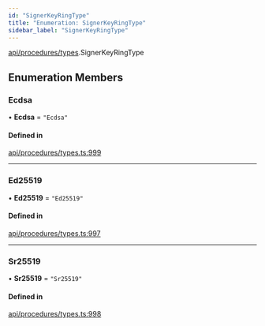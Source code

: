 ```yaml
---
id: "SignerKeyRingType"
title: "Enumeration: SignerKeyRingType"
sidebar_label: "SignerKeyRingType"
---
```


[api/procedures/types](../../../../../modules/API/Procedures/Types/Types.md).SignerKeyRingType

## Enumeration Members

### Ecdsa

• **Ecdsa** = ``"Ecdsa"``

#### Defined in

[api/procedures/types.ts:999](https://github.com/PolymeshAssociation/polymesh-sdk/blob/88db4a911/src/api/procedures/types.ts#L999)

___

### Ed25519

• **Ed25519** = ``"Ed25519"``

#### Defined in

[api/procedures/types.ts:997](https://github.com/PolymeshAssociation/polymesh-sdk/blob/88db4a911/src/api/procedures/types.ts#L997)

___

### Sr25519

• **Sr25519** = ``"Sr25519"``

#### Defined in

[api/procedures/types.ts:998](https://github.com/PolymeshAssociation/polymesh-sdk/blob/88db4a911/src/api/procedures/types.ts#L998)
